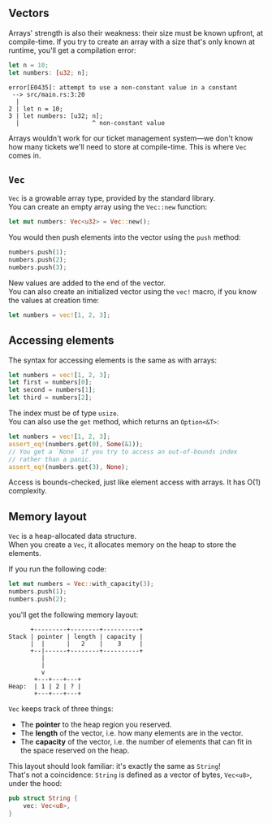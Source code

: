 ## Vectors

Arrays' strength is also their weakness: their size must be known upfront, at compile-time.
If you try to create an array with a size that's only known at runtime, you'll get a compilation error:

```rust
let n = 10;
let numbers: [u32; n];
```

```text
error[E0435]: attempt to use a non-constant value in a constant
 --> src/main.rs:3:20
  |
2 | let n = 10;
3 | let numbers: [u32; n];
  |                    ^ non-constant value
```

Arrays wouldn't work for our ticket management system—we don't know how many tickets we'll need to store at compile-time.
This is where `Vec` comes in.

## `Vec`

`Vec` is a growable array type, provided by the standard library.\
You can create an empty array using the `Vec::new` function:

```rust
let mut numbers: Vec<u32> = Vec::new();
```

You would then push elements into the vector using the `push` method:

```rust
numbers.push(1);
numbers.push(2);
numbers.push(3);
```

New values are added to the end of the vector.\
You can also create an initialized vector using the `vec!` macro, if you know the values at creation time:

```rust
let numbers = vec![1, 2, 3];
```

## Accessing elements

The syntax for accessing elements is the same as with arrays:

```rust
let numbers = vec![1, 2, 3];
let first = numbers[0];
let second = numbers[1];
let third = numbers[2];
```

The index must be of type `usize`.\
You can also use the `get` method, which returns an `Option<&T>`:

```rust
let numbers = vec![1, 2, 3];
assert_eq!(numbers.get(0), Some(&1));
// You get a `None` if you try to access an out-of-bounds index
// rather than a panic.
assert_eq!(numbers.get(3), None);
```

Access is bounds-checked, just like element access with arrays. It has O(1) complexity.

## Memory layout

`Vec` is a heap-allocated data structure.\
When you create a `Vec`, it allocates memory on the heap to store the elements.

If you run the following code:

```rust
let mut numbers = Vec::with_capacity(3);
numbers.push(1);
numbers.push(2);
```

you'll get the following memory layout:

```text
      +---------+--------+----------+
Stack | pointer | length | capacity | 
      |  |      |   2    |    3     |
      +--|------+--------+----------+
         |
         |
         v
       +---+---+---+
Heap:  | 1 | 2 | ? |
       +---+---+---+
```

`Vec` keeps track of three things:

- The **pointer** to the heap region you reserved.
- The **length** of the vector, i.e. how many elements are in the vector.
- The **capacity** of the vector, i.e. the number of elements that can fit in the space reserved on the heap.

This layout should look familiar: it's exactly the same as `String`!\
That's not a coincidence: `String` is defined as a vector of bytes, `Vec<u8>`, under the hood:

```rust
pub struct String {
    vec: Vec<u8>,
}
```
